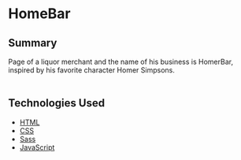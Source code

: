 # HomeBar

## Summary
<div style="center">Page of a liquor merchant and the name of his business is HomerBar, inspired by his favorite character Homer Simpsons.</div>
<br>

## Technologies Used
- [HTML]()
- [CSS]()
- [Sass](https://sass-lang.com/)
- [JavaScript]()